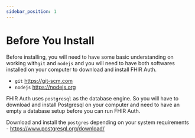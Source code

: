 ```yaml
---
sidebar_position: 1
---
```


# Before You Install

Before installing, you will need to have some basic understanding on working with`git` and `nodejs` and you will need to have both softwares installed on your computer to download and install FHIR Auth.

- `git` https://git-scm.com
- `nodejs` https://nodejs.org

FHIR Auth uses `postgresql` as the database engine. So you will have to download and install Postgresql on your computer and need to have an empty a database setup before you can run FHIR Auth.

Download and install the `postgres` depending on your system requirements - https://www.postgresql.org/download/
